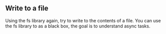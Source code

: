 ## Write to a file
Using the fs library again, try to write to the contents of a file.
You can use the fs library to as a black box, the goal is to understand async tasks.


<!-- 

var fs = require("fs");

fs.writeFile("message.txt", "Hello World", (_) => { });



 -->
